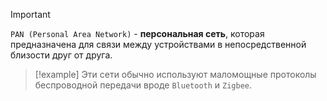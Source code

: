 
> [!important] 
> `PAN (Personal Area Network)` - **персональная сеть**, которая предназначена для связи между устройствами в непосредственной близости друг от друга.

> [!example] 
> Эти сети обычно используют маломощные протоколы беспроводной передачи вроде `Bluetooth` и `Zigbee`.



